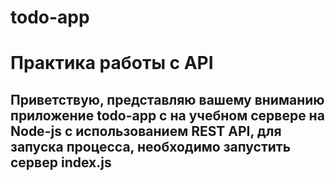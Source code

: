 # todo-app
# Практика работы с API
## Приветствую, представляю вашему вниманию приложение todo-app с на учебном сервере на Node-js с использованием REST API, для запуска процесса, необходимо запустить сервер index.js

